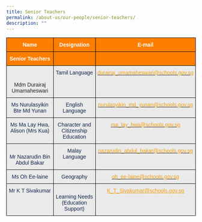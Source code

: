 ```yaml
---
title: Senior Teachers
permalink: /about-us/our-people/senior-teachers/
description: ""
---
```


<style type="text/css">
.tg  {border-collapse:collapse;border-spacing:0;}
.tg td{border-color:black;border-style:solid;border-width:1px;font-family:Arial, sans-serif;font-size:14px;
  overflow:hidden;padding:10px 5px;word-break:normal;}
.tg th{border-color:black;border-style:solid;border-width:1px;font-family:Arial, sans-serif;font-size:14px;
  font-weight:normal;overflow:hidden;padding:10px 5px;word-break:normal;}
.tg .tg-41i5{background-color:#EAEAEA;color:#F2A00F;text-align:center;vertical-align:top}
.tg .tg-pa0n{background-color:#FD7E00;color:#FFF;font-weight:bold;text-align:center;vertical-align:middle}
.tg .tg-ii8k{background-color:#EAEAEA;color:#222;text-align:center;vertical-align:top}
.tg .tg-t2k9{background-color:#EAEAEA;color:#12244F;text-align:center;vertical-align:top}
.tg .tg-6vjd{background-color:#EAEAEA;color:#F2A00F;text-align:center;text-decoration:underline;vertical-align:top}
</style>
<table class="tg">
<thead>
  <tr>
    <th class="tg-pa0n"><span style="color:#FFF;background-color:#FD7E00">Name</span></th>
    <th class="tg-pa0n"><span style="color:#FFF;background-color:#FD7E00">Designation</span></th>
    <th class="tg-pa0n"><span style="color:#FFF;background-color:#FD7E00">E-mail</span></th>
  </tr>
</thead>
<tbody>
  <tr>
    <td class="tg-pa0n"><span style="color:#FFF;background-color:#FD7E00">Senior Teachers </span></td>
    <td class="tg-pa0n"><span style="color:#FFF;background-color:#FD7E00"> </span></td>
    <td class="tg-pa0n"><span style="color:#FFF;background-color:#FD7E00"> </span></td>
  </tr>
  <tr>
    <td class="tg-ii8k"> <br><br>Mdm Durairaj Umamaheswari<br></td>
    <td class="tg-t2k9"><span style="font-weight:normal">Tamil Language</span></td>
    <td class="tg-41i5"><a href="mailto:durairaj_umamaheswari@schools.gov.sg"><span style="text-decoration:none;color:#F2A00F">durairaj_umamaheswari@schools.gov.sg</span></a><span style="font-weight:normal"> </span></td>
  </tr>
  <tr>
    <td class="tg-t2k9"> Ms Nurulasyikin Bte Md Yunan<br></td>
    <td class="tg-t2k9"><span style="font-weight:normal"> English Language</span></td>
    <td class="tg-t2k9"><span style="font-weight:normal"> </span><a href="mailto:nurulasyikin_md_yunan@schools.gov.sg"><span style="text-decoration:none;color:#F2A00F">nurulasyikin_md_yunan@schools.gov.sg</span></a></td>
  </tr>
  <tr>
    <td class="tg-t2k9"> Ms Ma Lay Hwa, Alison (Mrs Kua)<br></td>
    <td class="tg-t2k9"><span style="font-weight:normal"> Character and Citizenship Education</span></td>
    <td class="tg-t2k9"><span style="font-weight:normal"> </span><a href="mailto:ma_lay_hwa@schools.gov.sg"><span style="text-decoration:none;color:#F2A00F">ma_lay_hwa@schools.gov.sg</span></a></td>
  </tr>
  <tr>
    <td class="tg-t2k9"> <br>Mr Nazarudin Bin Abdul Bakar<br></td>
    <td class="tg-t2k9"><span style="font-weight:normal"> Malay Language  </span></td>
    <td class="tg-t2k9"><span style="font-weight:normal"> </span><a href="mailto:nazarudin_abdul_bakar@schools.gov.sg"><span style="text-decoration:none;color:#F2A00F">nazarudin_abdul_bakar@schools.gov.sg</span></a></td>
  </tr>
  <tr>
    <td class="tg-t2k9"> Ms Oh Ee-laine<br></td>
    <td class="tg-t2k9"><span style="font-weight:normal"> Geography</span></td>
    <td class="tg-t2k9"><span style="font-weight:normal"> </span><a href="mailto:oh_ee-laine@schools.gov.sg"><span style="text-decoration:none;color:#F2A00F">oh_ee-laine@schools.gov.sg</span></a></td>
  </tr>
  <tr>
    <td class="tg-t2k9"> Mr K T Sivakumar</td>
    <td class="tg-t2k9"><br><span style="font-weight:normal">Learning Needs</span><br><span style="font-weight:normal">(Education Support)</span><span style="color:#222;background-color:#EAEAEA"> </span></td>
    <td class="tg-6vjd"><a href="mailto:K_T_Sivakumar@schools.gov.sg"><span style="text-decoration:underline;color:#F2A00F">K_T_Sivakumar@schools.gov.sg</span></a></td>
  </tr>
</tbody>
</table>